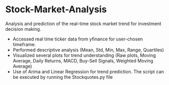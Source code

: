 # Stock-Market-Analysis
Analysis and prediction of the real-time stock market trend for investment decision making.
- Accessed real time ticker data from yfinance for user-chosen timeframe.
- Performed descriptive analysis (Mean, Std, Min, Max, Range, Quartiles)
- Visualized several plots for trend understanding (Raw plots, Moving Average, Daily Returns, MACD, Buy-Sell Signals, Weighted Moving Average)
- Use of Arima and Linear Regression for trend prediction.
The script can be executed by running the Stockquotes.py file
